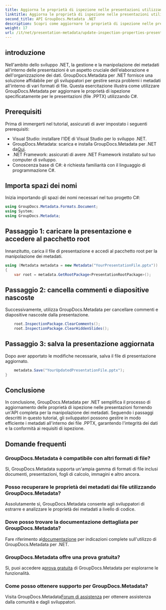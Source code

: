 ```yaml
---
title: Aggiorna le proprietà di ispezione nelle presentazioni utilizzando .NET
linktitle: Aggiorna le proprietà di ispezione nelle presentazioni utilizzando .NET
second_title: API GroupDocs.Metadata .NET
description: Scopri come aggiornare le proprietà di ispezione nelle presentazioni utilizzando .NET con GroupDocs.Metadata. Manipolazione semplice ed efficiente dei metadati per i file .PPTX.
weight: 17
url: /it/net/presentation-metadata/update-inspection-properties-presentations/
---
```

## introduzione
Nell'ambito dello sviluppo .NET, la gestione e la manipolazione dei metadati all'interno delle presentazioni è un aspetto cruciale dell'elaborazione e dell'organizzazione dei dati. GroupDocs.Metadata per .NET fornisce una soluzione affidabile per gli sviluppatori per gestire senza problemi i metadati all'interno di vari formati di file. Questa esercitazione illustra come utilizzare GroupDocs.Metadata per aggiornare le proprietà di ispezione specificatamente per le presentazioni (file .PPTX) utilizzando C#.
## Prerequisiti
Prima di immergerti nel tutorial, assicurati di aver impostato i seguenti prerequisiti:
- Visual Studio: installare l'IDE di Visual Studio per lo sviluppo .NET.
-  GroupDocs.Metadata: scarica e installa GroupDocs.Metadata per .NET da[Qui](https://releases.groupdocs.com/metadata/net/).
- .NET Framework: assicurati di avere .NET Framework installato sul tuo computer di sviluppo.
- Conoscenza base di C#: è richiesta familiarità con il linguaggio di programmazione C#.

## Importa spazi dei nomi
Inizia importando gli spazi dei nomi necessari nel tuo progetto C#:
```csharp
using GroupDocs.Metadata.Formats.Document;
using System;
using GroupDocs.Metadata;
```
## Passaggio 1: caricare la presentazione e accedere al pacchetto root
Innanzitutto, carica il file di presentazione e accedi al pacchetto root per la manipolazione dei metadati.

```csharp
using (Metadata metadata = new Metadata("YourPresentationFile.pptx"))
{
    var root = metadata.GetRootPackage<PresentationRootPackage>();
```
## Passaggio 2: cancella commenti e diapositive nascoste
Successivamente, utilizza GroupDocs.Metadata per cancellare commenti e diapositive nascoste dalla presentazione.

```csharp
    root.InspectionPackage.ClearComments();
    root.InspectionPackage.ClearHiddenSlides();
```
## Passaggio 3: salva la presentazione aggiornata
Dopo aver apportato le modifiche necessarie, salva il file di presentazione aggiornato.

```csharp
    metadata.Save("YourUpdatedPresentationFile.pptx");
}
```

## Conclusione
In conclusione, GroupDocs.Metadata per .NET semplifica il processo di aggiornamento delle proprietà di ispezione nelle presentazioni fornendo un'API completa per la manipolazione dei metadati. Seguendo i passaggi descritti in questo tutorial, gli sviluppatori possono gestire in modo efficiente i metadati all'interno dei file .PPTX, garantendo l'integrità dei dati e la conformità ai requisiti di ispezione.

## Domande frequenti
### GroupDocs.Metadata è compatibile con altri formati di file?
Sì, GroupDocs.Metadata supporta un'ampia gamma di formati di file inclusi documenti, presentazioni, fogli di calcolo, immagini e altro ancora.
### Posso recuperare le proprietà dei metadati dai file utilizzando GroupDocs.Metadata?
Assolutamente sì, GroupDocs.Metadata consente agli sviluppatori di estrarre e analizzare le proprietà dei metadati a livello di codice.
### Dove posso trovare la documentazione dettagliata per GroupDocs.Metadata?
 Fare riferimento al[documentazione](https://tutorials.groupdocs.com/metadata/net/) per indicazioni complete sull'utilizzo di GroupDocs.Metadata per .NET.
### GroupDocs.Metadata offre una prova gratuita?
 Sì, puoi accedere a[prova gratuita](https://releases.groupdocs.com/) di GroupDocs.Metadata per esplorarne le funzionalità.
### Come posso ottenere supporto per GroupDocs.Metadata?
 Visita GroupDocs.Metadata[Forum di assistenza](https://forum.groupdocs.com/c/metadata/14) per ottenere assistenza dalla comunità e dagli sviluppatori.